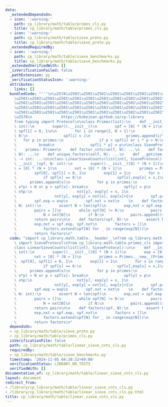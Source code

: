 ```yaml
---
data:
  _extendedDependsOn:
  - icon: ':warning:'
    path: cp_library/math/table/primes_cls.py
    title: cp_library/math/table/primes_cls.py
  - icon: ':warning:'
    path: cp_library/math/table/sieve_proto.py
    title: cp_library/math/table/sieve_proto.py
  _extendedRequiredBy:
  - icon: ':warning:'
    path: cp_library/math/table/sieve_benchmarks.py
    title: cp_library/math/table/sieve_benchmarks.py
  _extendedVerifiedWith: []
  _isVerificationFailed: false
  _pathExtension: py
  _verificationStatusIcon: ':warning:'
  attributes:
    links: []
  bundledCode: "'''\n\u257A\u2501\u2501\u2501\u2501\u2501\u2501\u2501\u2501\u2501\u2501\
    \u2501\u2501\u2501\u2501\u2501\u2501\u2501\u2501\u2501\u2501\u2501\u2501\u2501\
    \u2501\u2501\u2501\u2501\u2501\u2501\u2501\u2501\u2501\u2501\u2501\u2501\u2501\
    \u2501\u2501\u2501\u2501\u2501\u2501\u2501\u2501\u2501\u2501\u2501\u2501\u2501\
    \u2501\u2501\u2501\u2501\u2501\u2501\u2501\u2501\u2501\u2501\u2501\u2501\u2501\
    \u2578\n             https://kobejean.github.io/cp-library               \n'''\n\
    from typing import Protocol\n\nclass Primes(list):\n    def __init__(primes, N:\
    \ int):\n        super().__init__()\n        spf = [0] * (N + 1)\n        spf[0],\
    \ spf[1] = 0, 1\n\n        for i in range(2, N + 1):\n            if spf[i] ==\
    \ 0:\n                spf[i] = i\n                primes.append(i)\n         \
    \   for p in primes:\n                if p > spf[i] or i * p > N:\n          \
    \          break\n                spf[i * p] = p\n\nclass SieveProtocol(Protocol):\n\
    \    primes: Primes\n    def factor_cnts(self, N): ...\n    def factors(self,\
    \ N): ...\n    def unique_factors(self, N): ...\n    def __getitem__(self, key)\
    \ -> int: ...\n\nclass LinearSieveCounts(list[int], SieveProtocol):\n\n    def\
    \ __init__(spf, N: int):\n        super().__init__([0] * (N + 1))\n        exp\
    \ = [0] * (N + 1)\n        nxt = [0] * (N + 1)\n        primes = Primes.__new__(Primes)\n\
    \        spf[0], spf[1] = 0, 1\n        exp[1] = 1\n        for x in range(2,N+1):\n\
    \            if spf[x] == 0:\n                spf[x],exp[x] = x,1\n          \
    \      primes.append(x)\n            for p in primes:\n                if (y :=\
    \ x*p) > N or p > spf[x]: break\n                spf[y] = p\n                if\
    \ x%p:\n                    nxt[y], exp[y] = x, 1\n                else:\n   \
    \                 nxt[y], exp[y] = nxt[x], exp[x]+1\n        spf.primes = primes\n\
    \        spf.exp = exp\n        spf.nxt = nxt\n    \n    def factor_cnts(spf,\
    \ N: int):\n        assert N < len(spf)\n        exp,nxt = spf.exp, spf.nxt\n\
    \        pairs = []\n        while spf[N] != N:\n            pairs.append((spf[N],exp[N]))\n\
    \            N = nxt[N]\n        if N:\n            pairs.append((spf[N],exp[N]))\n\
    \        return pairs\n\n    def factors(spf, N):\n        assert N < len(spf)\n\
    \        exp,nxt = spf.exp, spf.nxt\n        factors = []\n        while N > 1:\n\
    \            factors.extend(spf[N] for _ in range(exp[N]))\n            N = nxt[N]\n\
    \        return factors\n"
  code: "import cp_library.math.table.__header__\nfrom cp_library.math.table.sieve_proto\
    \ import SieveProtocol\nfrom cp_library.math.table.primes_cls import Primes\n\n\
    class LinearSieveCounts(list[int], SieveProtocol):\n\n    def __init__(spf, N:\
    \ int):\n        super().__init__([0] * (N + 1))\n        exp = [0] * (N + 1)\n\
    \        nxt = [0] * (N + 1)\n        primes = Primes.__new__(Primes)\n      \
    \  spf[0], spf[1] = 0, 1\n        exp[1] = 1\n        for x in range(2,N+1):\n\
    \            if spf[x] == 0:\n                spf[x],exp[x] = x,1\n          \
    \      primes.append(x)\n            for p in primes:\n                if (y :=\
    \ x*p) > N or p > spf[x]: break\n                spf[y] = p\n                if\
    \ x%p:\n                    nxt[y], exp[y] = x, 1\n                else:\n   \
    \                 nxt[y], exp[y] = nxt[x], exp[x]+1\n        spf.primes = primes\n\
    \        spf.exp = exp\n        spf.nxt = nxt\n    \n    def factor_cnts(spf,\
    \ N: int):\n        assert N < len(spf)\n        exp,nxt = spf.exp, spf.nxt\n\
    \        pairs = []\n        while spf[N] != N:\n            pairs.append((spf[N],exp[N]))\n\
    \            N = nxt[N]\n        if N:\n            pairs.append((spf[N],exp[N]))\n\
    \        return pairs\n\n    def factors(spf, N):\n        assert N < len(spf)\n\
    \        exp,nxt = spf.exp, spf.nxt\n        factors = []\n        while N > 1:\n\
    \            factors.extend(spf[N] for _ in range(exp[N]))\n            N = nxt[N]\n\
    \        return factors\n"
  dependsOn:
  - cp_library/math/table/sieve_proto.py
  - cp_library/math/table/primes_cls.py
  isVerificationFile: false
  path: cp_library/math/table/linear_sieve_cnts_cls.py
  requiredBy:
  - cp_library/math/table/sieve_benchmarks.py
  timestamp: '2024-11-05 04:28:32+09:00'
  verificationStatus: LIBRARY_NO_TESTS
  verifiedWith: []
documentation_of: cp_library/math/table/linear_sieve_cnts_cls.py
layout: document
redirect_from:
- /library/cp_library/math/table/linear_sieve_cnts_cls.py
- /library/cp_library/math/table/linear_sieve_cnts_cls.py.html
title: cp_library/math/table/linear_sieve_cnts_cls.py
---
```


